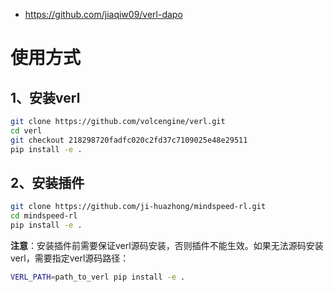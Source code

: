 - https://github.com/jiaqiw09/verl-dapo

# 使用方式
## 1、安装verl
```bash
git clone https://github.com/volcengine/verl.git
cd verl
git checkout 218298720fadfc020c2fd37c7109025e48e29511
pip install -e .
```

## 2、安装插件
```bash
git clone https://github.com/ji-huazhong/mindspeed-rl.git
cd mindspeed-rl
pip install -e .
```

**注意**：安装插件前需要保证verl源码安装，否则插件不能生效。如果无法源码安装verl，需要指定verl源码路径：

```bash
VERL_PATH=path_to_verl pip install -e .
```